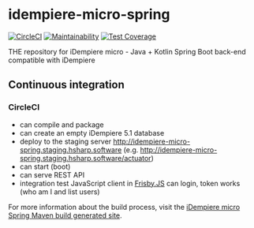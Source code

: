 # idempiere-micro-spring

[![CircleCI](https://circleci.com/gh/iDempiere-micro/idempiere-micro-spring/tree/master.svg?style=svg)](https://circleci.com/gh/iDempiere-micro/idempiere-micro-spring/tree/master)
[![Maintainability](https://api.codeclimate.com/v1/badges/279819f3dc54d47b941c/maintainability)](https://codeclimate.com/github/iDempiere-micro/idempiere-micro-spring/maintainability)
[![Test Coverage](https://api.codeclimate.com/v1/badges/279819f3dc54d47b941c/test_coverage)](https://codeclimate.com/github/iDempiere-micro/idempiere-micro-spring/test_coverage)

 THE repository for iDempiere micro - Java + Kotlin Spring Boot back-end compatible with iDempiere 

## Continuous integration

### CircleCI

- can compile and package
- can create an empty iDempiere 5.1 database
- deploy to the staging server http://idempiere-micro-spring.staging.hsharp.software (e.g. http://idempiere-micro-spring.staging.hsharp.software/actuator)
- can start (boot)
- can serve REST API
- integration test JavaScript client in [Frisby.JS](https://www.frisbyjs.com/) can login, token works (who am I and list users)

For more information about the build process, visit the [iDempiere micro Spring Maven build generated site](https://idempiere-micro.github.io/idempiere-micro-spring-site/).
